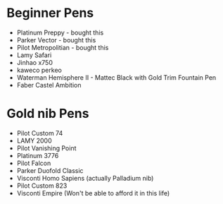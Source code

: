 # Beginner Pens

* Platinum Preppy - bought this
* Parker Vector - bought this
* Pilot Metropolitian - bought this
* Lamy Safari
* Jinhao x750
* kaweco perkeo
* Waterman Hemisphere II - Mattec Black with Gold Trim Fountain Pen
* Faber Castel Ambition


# Gold nib Pens 

* Pilot Custom 74
* LAMY 2000
* Pilot Vanishing Point
* Platinum 3776
* Pilot Falcon 
* Parker Duofold Classic
* Visconti Homo Sapiens (actually Palladium nib)
* Pilot Custom 823
* Visconti Empire (Won't be able to afford it in this life)
